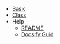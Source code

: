 * [Basic](A1/1_start)
* [Class](A2/1_readme)
* Help
	* [README](README)
	* [Docsify Guid](A0/1_readme)
